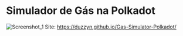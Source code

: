 # Simulador de Gás na Polkadot

![Screenshot_1](https://github.com/user-attachments/assets/6ed35a75-358a-4007-9c1c-73e5f6e8440e)
Site: https://duzzyn.github.io/Gas-Simulator-Polkadot/
